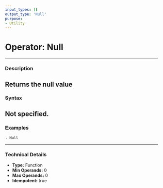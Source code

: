 ```yaml
---
input_types: []
output_type: 'Null'
purpose:
- Utility
---
```

# Operator: Null
---
### **Description**
Returns the null value
---
### **Syntax**
Not specified.
---
### **Examples**
```
. Null
```
---
### **Technical Details**
- **Type:** Function
- **Min Operands:** 0
- **Max Operands:** 0
- **Idempotent:** true
